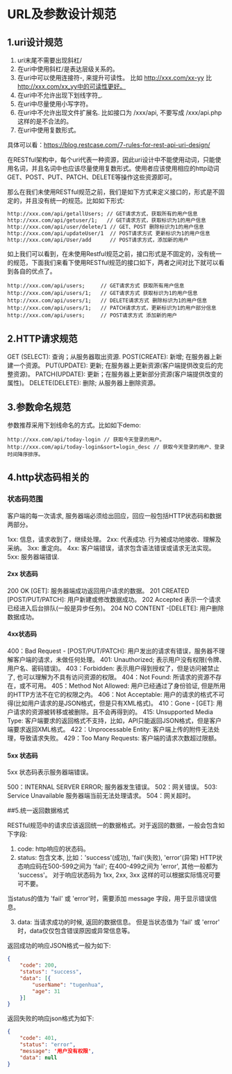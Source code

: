 # **URL及参数设计规范**

## 1.uri设计规范

1) uri末尾不需要出现斜杠/
2) 在uri中使用斜杠/是表达层级关系的。
3) 在uri中可以使用连接符-, 来提升可读性。
比如 http://xxx.com/xx-yy 比 http://xxx.com/xx_yy中的可读性更好。
4) 在uri中不允许出现下划线字符_.
5) 在uri中尽量使用小写字符。
6) 在uri中不允许出现文件扩展名. 比如接口为 /xxx/api, 不要写成 /xxx/api.php 这样的是不合法的。
7) 在uri中使用复数形式。

具体可以看：https://blog.restcase.com/7-rules-for-rest-api-uri-design/

在RESTful架构中，每个uri代表一种资源，因此uri设计中不能使用动词，只能使用名词，并且名词中也应该尽量使用复数形式。使用者应该使用相应的http动词 GET、POST、PUT、PATCH、DELETE等操作这些资源即可。

那么在我们未使用RESTful规范之前，我们是如下方式来定义接口的，形式是不固定的，并且没有统一的规范。比如如下形式:

```html
http://xxx.com/api/getallUsers; // GET请求方式，获取所有的用户信息
http://xxx.com/api/getuser/1;   // GET请求方式，获取标识为1的用户信息
http://xxx.com/api/user/delete/1 // GET、POST 删除标识为1的用户信息
http://xxx.com/api/updateUser/1  // POST请求方式 更新标识为1的用户信息
http://xxx.com/api/User/add      // POST请求方式，添加新的用户
```

如上我们可以看到，在未使用Restful规范之前，接口形式是不固定的，没有统一的规范，下面我们来看下使用RESTful规范的接口如下，两者之间对比下就可以看到各自的优点了。

```
http://xxx.com/api/users;     // GET请求方式 获取所有用户信息
http://xxx.com/api/users/1;   // GET请求方式 获取标识为1的用户信息
http://xxx.com/api/users/1;   // DELETE请求方式 删除标识为1的用户信息
http://xxx.com/api/users/1;   // PATCH请求方式，更新标识为1的用户部分信息
http://xxx.com/api/users;     // POST请求方式 添加新的用户
```

## 2.HTTP请求规范

GET (SELECT): 查询；从服务器取出资源.
POST(CREATE): 新增; 在服务器上新建一个资源。
PUT(UPDATE): 更新; 在服务器上更新资源(客户端提供改变后的完整资源)。
PATCH(UPDATE): 更新；在服务器上更新部分资源(客户端提供改变的属性)。
DELETE(DELETE): 删除; 从服务器上删除资源。

## 3.参数命名规范

参数推荐采用下划线命名的方式。比如如下demo:

```
http://xxx.com/api/today-login // 获取今天登录的用户。
http://xxx.com/api/today-login&sort=login_desc // 获取今天登录的用户、登录时间降序排序。
```

## 4.http状态码相关的

### 状态码范围

客户端的每一次请求, 服务器端必须给出回应，回应一般包括HTTP状态码和数据两部分。

1xx: 信息，请求收到了，继续处理。
2xx: 代表成功. 行为被成功地接收、理解及采纳。
3xx: 重定向。
4xx: 客户端错误，请求包含语法错误或请求无法实现。
5xx: 服务器端错误.

#### 2xx 状态码

200 OK [GET]: 服务器端成功返回用户请求的数据。
201 CREATED [POST/PUT/PATCH]: 用户新建或修改数据成功。
202 Accepted 表示一个请求已经进入后台排队(一般是异步任务)。
204 NO CONTENT -[DELETE]: 用户删除数据成功。

#### 4xx状态码

400：Bad Request - [POST/PUT/PATCH]: 用户发出的请求有错误，服务器不理解客户端的请求，未做任何处理。
401: Unauthorized; 表示用户没有权限(令牌、用户名、密码错误)。
403：Forbidden: 表示用户得到授权了，但是访问被禁止了, 也可以理解为不具有访问资源的权限。
404：Not Found: 所请求的资源不存在，或不可用。
405：Method Not Allowed: 用户已经通过了身份验证, 但是所用的HTTP方法不在它的权限之内。
406：Not Acceptable: 用户的请求的格式不可得(比如用户请求的是JSON格式，但是只有XML格式)。
410：Gone - [GET]: 用户请求的资源被转移或被删除。且不会再得到的。
415: Unsupported Media Type: 客户端要求的返回格式不支持，比如，API只能返回JSON格式，但是客户端要求返回XML格式。
422：Unprocessable Entity: 客户端上传的附件无法处理，导致请求失败。
429：Too Many Requests: 客户端的请求次数超过限额。

#### 5xx 状态码

5xx 状态码表示服务器端错误。

500：INTERNAL SERVER ERROR; 服务器发生错误。
502：网关错误。
503: Service Unavailable 服务器端当前无法处理请求。
504：网关超时。

##5.统一返回数据格式

RESTful规范中的请求应该返回统一的数据格式。对于返回的数据，一般会包含如下字段:

1) code: http响应的状态码。
2) status: 包含文本, 比如：'success'(成功), 'fail'(失败), 'error'(异常) HTTP状态响应码在500-599之间为 'fail'; 在400-499之间为 'error', 其他一般都为 'success'。 对于响应状态码为 1xx, 2xx, 3xx 这样的可以根据实际情况可要可不要。

当status的值为 'fail' 或 'error'时，需要添加 message 字段，用于显示错误信息。

3) data: 当请求成功的时候, 返回的数据信息。 但是当状态值为 'fail' 或 'error' 时，data仅仅包含错误原因或异常信息等。

返回成功的响应JSON格式一般为如下:

```json
{
    "code": 200,
    "status": "success",
    "data": [{
        "userName": "tugenhua",
        "age": 31
    }]
}
```

返回失败的响应json格式为如下:

```json
{
    "code": 401,
    "status": "error",
    "message": '用户没有权限',
    "data": null
}
```